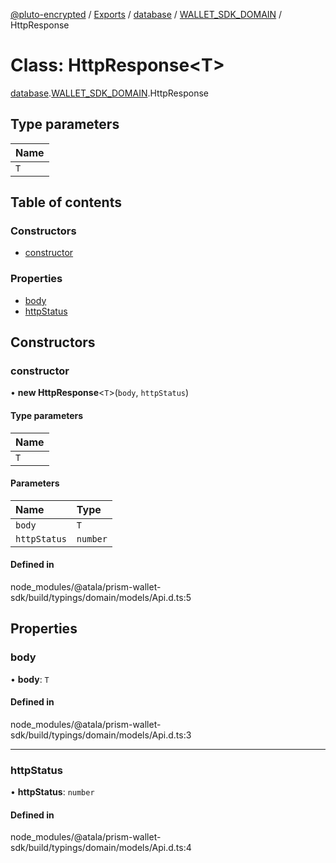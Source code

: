 [@pluto-encrypted](../README.md) / [Exports](../modules.md) / [database](../modules/database-1.md) / [WALLET\_SDK\_DOMAIN](../modules/database-1.WALLET_SDK_DOMAIN.md) / HttpResponse

# Class: HttpResponse\<T\>

[database](../modules/database-1.md).[WALLET\_SDK\_DOMAIN](../modules/database-1.WALLET_SDK_DOMAIN.md).HttpResponse

## Type parameters

| Name |
| :------ |
| `T` |

## Table of contents

### Constructors

- [constructor](database-1.WALLET_SDK_DOMAIN.HttpResponse.md#constructor)

### Properties

- [body](database-1.WALLET_SDK_DOMAIN.HttpResponse.md#body)
- [httpStatus](database-1.WALLET_SDK_DOMAIN.HttpResponse.md#httpstatus)

## Constructors

### constructor

• **new HttpResponse**\<`T`\>(`body`, `httpStatus`)

#### Type parameters

| Name |
| :------ |
| `T` |

#### Parameters

| Name | Type |
| :------ | :------ |
| `body` | `T` |
| `httpStatus` | `number` |

#### Defined in

node_modules/@atala/prism-wallet-sdk/build/typings/domain/models/Api.d.ts:5

## Properties

### body

• **body**: `T`

#### Defined in

node_modules/@atala/prism-wallet-sdk/build/typings/domain/models/Api.d.ts:3

___

### httpStatus

• **httpStatus**: `number`

#### Defined in

node_modules/@atala/prism-wallet-sdk/build/typings/domain/models/Api.d.ts:4
